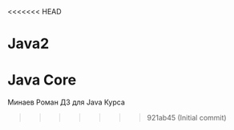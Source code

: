 <<<<<<< HEAD
# Java2
Java Core
=======
Минаев Роман ДЗ для Java Курса
>>>>>>> 921ab45 (Initial commit)
